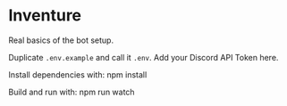 # Inventure

Real basics of the bot setup.

Duplicate `.env.example` and call it `.env`. Add your Discord API Token here.

Install dependencies with:
npm install

Build and run with:
npm run watch

